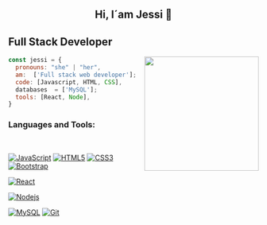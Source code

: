 ### <h2 align="center"> Hi, I´am Jessi 👋 </h2>

## Full Stack Developer 
<img align='right' src="https://media.giphy.com/media/paTz7UZbPfTZFRYnnB/giphy.gif" width="230">

```javascript
const jessi = {
  pronouns: "she" | "her",
  am:  ['Full stack web developer'];
  code: [Javascript, HTML, CSS],
  databases  = ['MySQL'];
  tools: [React, Node],
}
```
### Languages and Tools: 

<br />

[![JavaScript](https://img.shields.io/badge/-JavaScript-black?style=flat&logo=javascript&linkhttps://github.com/jessi-andre)](https://github.com/jessi-andre) 
[![HTML5](https://img.shields.io/badge/-HTML5-E34F26?style=flat&logo=html5&logoColor=white&link=https://github.com/jessi-andre)](https://github.com/jessi-andre) 
[![CSS3](https://img.shields.io/badge/-CSS3-1572B6?style=flat&logo=css3&link=https://github.com/jessi-andre)](https://github.com/jessi-andre) 
[![Bootstrap](https://img.shields.io/badge/-Bootstrap-563D7C?style=flat&logo=bootstrap&link=https://github.com/jessi-andre)](https://github.com/jessi-andre) 

[![React](https://img.shields.io/badge/-React-black?style=flat&logo=react&link=https://github.com/jessi-andre)](https://github.com/jessi-andre) 

[![Nodejs](https://img.shields.io/badge/-Nodejs-green?style=flat&logo=Node.js&link=https://github.com/jessi-andre)](https://github.com/jessi-andre) 

[![MySQL](https://img.shields.io/badge/-MySQL-black?style=flat&logo=mysql&link=https://github.com/jessi-andre)](https://github.com/jessi-andre)
[![Git](https://img.shields.io/badge/-Git-black?style=flat&logo=git&link=https://github.com/jessi-andre)](https://github.com/jessi-andre) 
